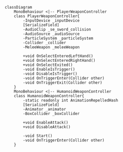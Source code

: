 ﻿```mermaid
classDiagram
    MonoBehaviour <|-- PlayerWeaponController
    class PlayerWeaponController{
        -InputDevice _inputDevice
        [SerializeField]
        -AudioClip _se_sword_collision
        -AudioSource _audioSource
        -ParticleSystem _particleSystem
        -Collider _collider
        -MeleeWeapon _meleeWeapon

        +void OnSelectEnteredLeftHand()
        +void OnSelectEnteredRightHand()
        +void OnSelectExited()
        -void EnableIsTrigger()
        -void DisableIsTrigger()
        -void OnTriggerEnter(Collider other)
        -void OnTriggerExit(Collider other)
    }
    MonoBehaviour <|-- HumanoidWeaponController
    class HumanoidWeaponController{
        -static readonly int AnimationRepelledHash
        [SerializeField]
        -Animator _animator
        -BoxCollider _boxCollider

        +void EnableAttack()
        +void DisableAttack()
        
        -void Start()
        -void OnTriggerEnter(Collider other)
    }
```